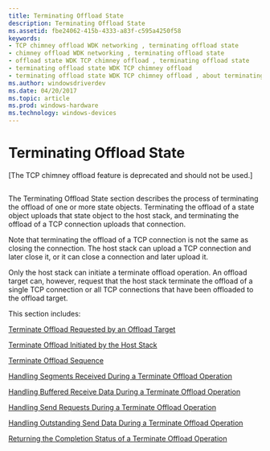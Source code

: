 ```yaml
---
title: Terminating Offload State
description: Terminating Offload State
ms.assetid: fbe24062-415b-4333-a83f-c595a4250f58
keywords:
- TCP chimney offload WDK networking , terminating offload state
- chimney offload WDK networking , terminating offload state
- offload state WDK TCP chimney offload , terminating offload state
- terminating offload state WDK TCP chimney offload
- terminating offload state WDK TCP chimney offload , about terminating offload state
ms.author: windowsdriverdev
ms.date: 04/20/2017
ms.topic: article
ms.prod: windows-hardware
ms.technology: windows-devices
---
```


# Terminating Offload State


\[The TCP chimney offload feature is deprecated and should not be used.\]

## <a href="" id="ddk-terminating-offload-state-ng"></a>


The Terminating Offload State section describes the process of terminating the offload of one or more state objects. Terminating the offload of a state object uploads that state object to the host stack, and terminating the offload of a TCP connection uploads that connection.

Note that terminating the offload of a TCP connection is not the same as closing the connection. The host stack can upload a TCP connection and later close it, or it can close a connection and later upload it.

Only the host stack can initiate a terminate offload operation. An offload target can, however, request that the host stack terminate the offload of a single TCP connection or all TCP connections that have been offloaded to the offload target.

This section includes:

[Terminate Offload Requested by an Offload Target](terminate-offload-requested-by-an-offload-target.md)

[Terminate Offload Initiated by the Host Stack](terminate-offload-initiated-by-the-host-stack.md)

[Terminate Offload Sequence](terminate-offload-sequence.md)

[Handling Segments Received During a Terminate Offload Operation](handling-segments-received-during-a-terminate-offload-operation.md)

[Handling Buffered Receive Data During a Terminate Offload Operation](handling-buffered-receive-data-during-a-terminate-offload-operation.md)

[Handling Send Requests During a Terminate Offload Operation](handling-send-requests-during-a-terminate-offload-operation.md)

[Handling Outstanding Send Data During a Terminate Offload Operation](handling-outstanding-send-data-during-a-terminate-offload-operation.md)

[Returning the Completion Status of a Terminate Offload Operation](returning-the-completion-status-of-a-terminate-offload-operation.md)

 

 





